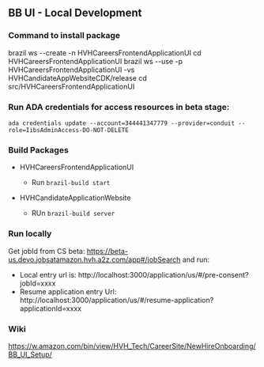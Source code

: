 ## BB UI -  Local Development

### Command to install package
brazil ws --create -n HVHCareersFrontendApplicationUI
cd HVHCareersFrontendApplicationUI
brazil ws --use -p HVHCareersFrontendApplicationUI -vs 	HVHCandidateAppWebsiteCDK/release
cd src/HVHCareersFrontendApplicationUI

### Run ADA credentials for access resources in beta stage:

`ada credentials update --account=344441347779 --provider=conduit --role=IibsAdminAccess-DO-NOT-DELETE`

### Build Packages

* HVHCareersFrontendApplicationUI
    * Run  `brazil-build start`
    
* HVHCandidateApplicationWebsite
    * RUn `brazil-build server`
    
### Run locally 
Get jobId from CS beta: https://beta-us.devo.jobsatamazon.hvh.a2z.com/app#/jobSearch and run: 

* Local entry url is: http://localhost:3000/application/us/#/pre-consent?jobId=xxxx
* Resume application entry Url: http://localhost:3000/application/us/#/resume-application?applicationId=xxxx

### Wiki

https://w.amazon.com/bin/view/HVH_Tech/CareerSite/NewHireOnboarding/BB_UI_Setup/